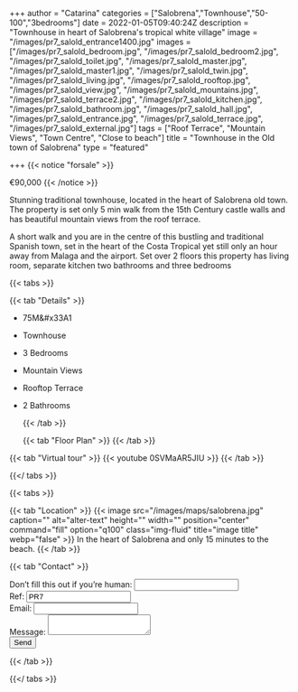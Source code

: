 +++
author = "Catarina"
categories = ["Salobrena","Townhouse","50-100","3bedrooms"]
date = 2022-01-05T09:40:24Z
description = "Townhouse in heart of Salobrena's tropical white village"
image = "/images/pr7_salold_entrance1400.jpg"
images = ["/images/pr7_salold_bedroom.jpg", "/images/pr7_salold_bedroom2.jpg", "/images/pr7_salold_toilet.jpg", "/images/pr7_salold_master.jpg", "/images/pr7_salold_master1.jpg", "/images/pr7_salold_twin.jpg", "/images/pr7_salold_living.jpg", "/images/pr7_salold_rooftop.jpg", "/images/pr7_salold_view.jpg", "/images/pr7_salold_mountains.jpg", "/images/pr7_salold_terrace2.jpg", "/images/pr7_salold_kitchen.jpg", "/images/pr7_salold_bathroom.jpg", "/images/pr7_salold_hall.jpg", "/images/pr7_salold_entrance.jpg", "/images/pr7_salold_terrace.jpg", "/images/pr7_salold_external.jpg"]
tags = ["Roof Terrace", "Mountain Views", "Town Centre", "Close to beach"]
title = "Townhouse in the Old town of Salobrena"
type = "featured"

+++
{{< notice "forsale" >}}

€90,000 {{< /notice >}} 

Stunning traditional townhouse, located in the heart of Salobrena old town. The property is set only 5 min walk from the 15th Century castle walls and has beautiful mountain views from the roof terrace. 

A short walk and you are in the centre of this bustling and traditional Spanish town, set in the heart of the Costa Tropical yet still only an hour away from Malaga and the airport. Set over 2 floors this property has living room, separate kitchen two bathrooms and three bedrooms

{{< tabs >}}

{{< tab "Details" >}}

* 75M&#x33A1
* Townhouse
* 3 Bedrooms
* Mountain Views
* Rooftop Terrace
* 2 Bathrooms

  {{< /tab >}}

  {{< tab "Floor Plan" >}}  {{< /tab >}}

{{< tab "Virtual tour" >}} {{< youtube 0SVMaAR5JIU >}} {{< /tab >}}

{{</ tabs >}}

{{< tabs >}}

{{< tab "Location" >}}
{{< image src="/images/maps/salobrena.jpg" caption="" alt="alter-text" height="" width="" position="center" command="fill" option="q100" class="img-fluid" title="image title" webp="false" >}}
In the heart of Salobrena and only 15 minutes to the beach. {{< /tab >}}

{{< tab "Contact" >}} <form name="propertyContact" method="POST" netlify-honeypot="bot-field" data-netlify="true">
<div class="form-group">
<label>Don’t fill this out if you’re human: <input name="bot-field" /></label>
</div>
<div class="form-group">
<label>Ref: <input name="property-ref" class="form-control" value="PR7" readonly/></label>
</div>
<div class="form-group">
<label>Email: <input type="text" class="form-control" name="email" /></label>
</div>
<div class="form-group">
<label>Message: </label> <textarea name="message" class="form-control"></textarea>
</div>
<button type="submit" class="btn btn-primary">Send</button>
</form> {{< /tab >}}

{{</ tabs >}}